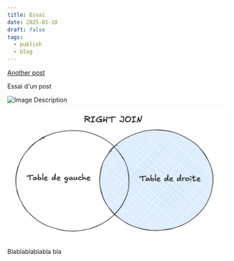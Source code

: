 ```yaml
---
title: Essai
date: 2025-01-18
draft: false
tags:
  - publish
  - blog
---
```


[Another post](Another%20post.md)

Essai d'un post

![Image Description](/images/Détection_anomalies_img1.png)

![Image Description](/images/JOIN_img3.png)

Blablablablabla bla